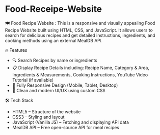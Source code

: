 # Food-Receipe-Website

🍽️ Food Recipe Website : This is a responsive and visually appealing Food Recipe Website built using HTML, CSS, and JavaScript. It allows users to search for delicious recipes and get detailed instructions, ingredients, and cooking methods using an external MealDB API.

🔥 Features
  - 🔍 Search Recipes by name or ingredients
  - 📋 Display Recipe Details including:
         Recipe 
         Name, 
         Category & Area, 
         Ingredients & Measurements, 
         Cooking Instructions,
         YouTube Video Tutorial (if available)
  - 📱 Fully Responsive Design (Mobile, Tablet, Desktop)
  - 🎨 Clean and modern UI/UX using custom CSS


🛠️ Tech Stack
  - HTML5 – Structure of the website
  - CSS3 – Styling and layout
  - JavaScript (Vanilla JS) – Fetching and displaying API data
  - MealDB API – Free open-source API for meal recipes
